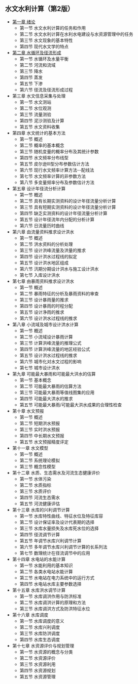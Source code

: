 ## 水文水利计算（第2版）
- [第一章 绪论](chapter1.md)
	- 第一节 水文水利计算的任务和作用
	- 第二节 水文水利计算在水利水电建设与水资源管理中的任务
	- 第三节 水文现象的基本特性
	- 第四节 现代水文学的特点
- [第二章 水循环及径流形成](chapter2.md)
	- 第一节 水循环及水量平衡
	- 第二节 河流和流域
	- 第三节 降水
	- 第四节 蒸发
	- 第五节 下渗
	- 第六节 径流及径流形成过程
- 第三章 水文信息采集与处理
	- 第一节 水文测站
	- 第二节 水位观测
	- 第三节 流量测验
	- 第四节 泥沙测验及计算
	- 第五节 水文资料收集
- 第四章 水文统计的基本方法
	- 第一节 概述
	- 第二节 概率的基本概念
	- 第三节 随机变量的概率分布及其统计参数
	- 第四节 水文频率分布线型
	- 第五节 皮尔逊Ⅲ型分布参数估计方法
	- 第六节 现行水文频率计算方法--配线法
	- 第七节 水文频率计算的非参数方法
	- 第八节 多变量频率分布及参数估计方法
- 第五章 设计年径流分析计算
	- 第一节 概述
	- 第二节 具有长期实测资料的设计年径流量分析计算
	- 第三节 具有短期实测资料的设计年径流量分析计算
	- 第四节 缺乏实测资料的设计年径流量分析计算
	- 第五节 设计年径流年内分配的分析计算
	- 第六节 日流量历时曲线
- 第六章 由流量资料推求设计洪水
	- 第一节 概述
	- 第二节 洪水资料的分析处理
	- 第三节 设计洪峰流量及洪量的推求
	- 第四节 设计洪水过程线的拟定
	- 第五节 设计洪水地区组成
	- 第六节 汛期分期设计洪水与施工设计洪水
	- 第七节 入库设计洪水
- 第七章 由暴雨资料推求设计洪水
	- 第一节 概述
	- 第二节 暴雨特征的分析及暴雨资料的审查
	- 第三节 设计暴雨量的推求
	- 第四节 设计暴雨的时程分配
	- 第五节 设计净雨的推求
	- 第六节 设计洪水过程线的推求
- 第八章 小流域及城市设计洪水计算
	- 第一节 概述
	- 第二节 小流域设计暴雨计算 
	- 第三节 计算洪峰流量的推理公式
	- 第四节 计算洪峰流量的地区经验公式
	- 第五节 设计洪水过程线的推求
	- 第六节 城市化对水文过程的影响
	- 第七节 城市设计洪水
- 第九章 可能最大暴雨和可能最大洪水的估算
	- 第一节 基本概念
	- 第二节 可能最大暴雨的估算方法
	- 第三节 可能最大暴雨等值线图集的应用
	- 第四节 可能最大洪水的推求
	- 第五节 可能最大暴雨/可能最大洪水成果的合理性检查
- 第十章 水文预报
	- 第一节 概述
	- 第二节 短期洪水预报
	- 第三节 实时洪水预报
	- 第四节 中长期水文预报
	- 第五节 水文预报精度评定
- 第十一章 水文模型
	- 第一节 概述
	- 第二节 系统理论模拟
	- 第三节 概念性模型
- 第十二章 水质、生态需水及河流生态健康评价
	- 第一节 水体污染
	- 第二节 水质指标
	- 第三节 水质评价
	- 第四节 河流生态需水
	- 第五节 河流健康评估
- 第十三章 水库的兴利调节计算
	- 第一节 水库特性曲线、特征水位及特征库容
	- 第二节 设计保证率及设计代表期的选择
	- 第三节 水库水量损失及水库死水位的选择
	- 第四节 径流调节计算
	- 第五节 年调节水库兴利调节计算
	- 第六节 多年调节水库兴利调节计算的长系列法
	- 第七节 数理统计在径流调节中的应用
- 第十四章 水电站的水能计算
	- 第一节 水能利用的基本知识
	- 第二节 各类水电站水能计算
	- 第三节 水电站在电力系统中的运行方式
	- 第四节 水电站水库主要参数选择
- 第十五章 水库洪水调节计算
	- 第一节 水库调洪作用与防洪标准
	- 第二节 水库调洪计算的原理和方法
	- 第三节 水库调洪方式及防洪特征水位
- 第十六章 水库调度
	- 第一节 水库调度的意义
	- 第二节 水库兴利调度
	- 第三节 水库防洪调度
	- 第四节 水库生态调度
- 第十七章 水资源评价与规划管理
	- 第一节 水资源的概念与分类
	- 第二节 水资源评价
	- 第三节 水资源利用
	- 第四节 水资源规划
	- 第五节 水资源管理